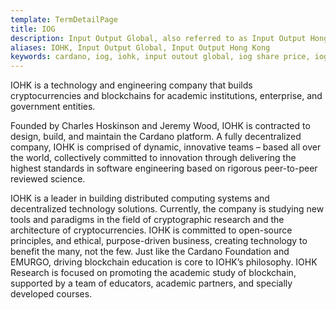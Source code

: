 ```yaml
---
template: TermDetailPage
title: IOG
description: Input Output Global, also referred to as Input Output Hong Kong (IOHK), is a technology company committed to using peer-to-peer innovations to provide financial services to the community. In particular, IOG is working on the technology development for Cardano.
aliases: IOHK, Input Output Global, Input Output Hong Kong
keywords: cardano, iog, iohk, input outout global, iog share price, iog jobs
---
```


IOHK is a technology and engineering company that builds cryptocurrencies and blockchains for academic institutions, enterprise, and government entities.

Founded by Charles Hoskinson and Jeremy Wood, IOHK is contracted to design, build, and maintain the Cardano platform. A fully decentralized company, IOHK is comprised of dynamic, innovative teams – based all over the world, collectively committed to innovation through delivering the highest standards in software engineering based on rigorous peer-to-peer reviewed science.

IOHK is a leader in building distributed computing systems and decentralized technology solutions. Currently, the company is studying new tools and paradigms in the field of cryptographic research and the architecture of cryptocurrencies. IOHK is committed to open-source principles, and ethical, purpose-driven business, creating technology to benefit the many, not the few. Just like the Cardano Foundation and EMURGO, driving blockchain education is core to IOHK’s philosophy. IOHK Research is focused on promoting the academic study of blockchain, supported by a team of educators, academic partners, and specially developed courses.